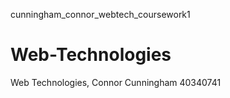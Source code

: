 cunningham_connor_webtech_coursework1

# Web-Technologies
Web Technologies, Connor Cunningham 40340741
